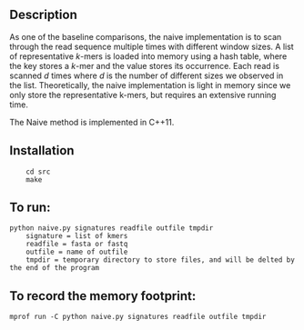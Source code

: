 ## Description
As one of the baseline comparisons, the naive implementation is to scan through the read sequence multiple times with different window sizes. A list of representative *k*-mers is loaded into memory using a hash table, where the key stores a *k*-mer and the value stores its occurrence. Each read is scanned *d* times where *d* is the number of different sizes we observed in the list. Theoretically, the naive implementation is light in memory since we only store the representative k-mers, but requires an extensive running time.

The Naive method is implemented in C++11.

## Installation
```
	cd src
	make
```

## To run:
```
python naive.py signatures readfile outfile tmpdir
	signature = list of kmers
	readfile = fasta or fastq
	outfile = name of outfile
	tmpdir = temporary directory to store files, and will be delted by the end of the program
```

## To record the memory footprint:
```
mprof run -C python naive.py signatures readfile outfile tmpdir 
```
